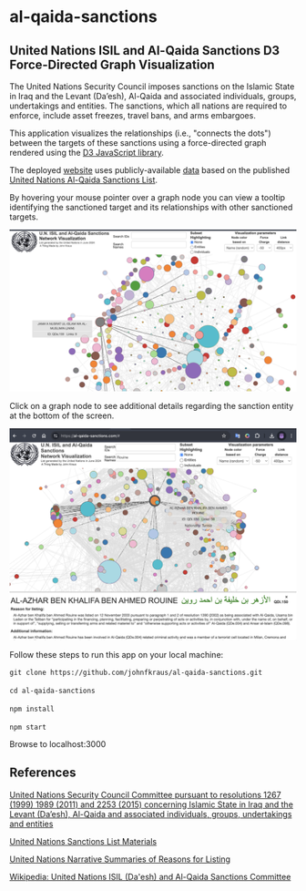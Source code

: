 # al-qaida-sanctions

## United Nations ISIL and Al-Qaida Sanctions D3 Force-Directed Graph Visualization

The United Nations Security Council imposes sanctions on the Islamic State in Iraq and the Levant (Da’esh), Al-Qaida and associated individuals, groups, undertakings and entities.  The sanctions, which all nations are required to enforce, include asset freezes, travel bans, and arms embargoes.

This application visualizes the relationships (i.e., "connects the dots") between the targets of these sanctions using a force-directed graph rendered using the [D3 JavaScript library](https://d3js.org/).

The deployed [website](https://al-qaida-sanctions.com/) uses publicly-available [data](data/AQList.xml) based on the published [United Nations Al-Qaida Sanctions List](https://www.un.org/securitycouncil/sanctions/1267).

By hovering your mouse pointer over a graph node you can view a tooltip identifying the sanctioned target and its relationships with other sanctioned targets.

![Hover over a node](./images/nusrat.png)

Click on a graph node to see additional details regarding the sanction entity at the bottom of the screen.

![Click on a node](./images/al-qaida-sanctions-rouine.png)

Follow these steps to run this app on your local machine:

```shell
git clone https://github.com/johnfkraus/al-qaida-sanctions.git

cd al-qaida-sanctions

npm install

npm start
```
Browse to localhost:3000

## References

[United Nations Security Council Committee pursuant to resolutions 1267 (1999) 1989 (2011) and 2253 (2015) concerning Islamic State in Iraq and the Levant (Da’esh), Al-Qaida and associated individuals, groups, undertakings and entities](https://www.un.org/securitycouncil/sanctions/1267)

[United Nations Sanctions List Materials](
https://www.un.org/securitycouncil/sanctions/1267/aq_sanctions_list)

[United Nations Narrative Summaries of Reasons for Listing](https://www.un.org/securitycouncil/sanctions/1267/aq_sanctions_list/summaries?type=All&page=0&order=field_posted_on&sort=desc)

[Wikipedia: United Nations ISIL (Da'esh) and Al-Qaida Sanctions Committee](https://en.wikipedia.org/wiki/ISIL_(Da%27esh)_and_Al-Qaida_Sanctions_Committee)

